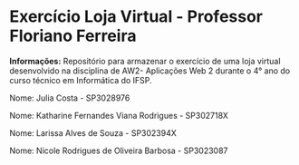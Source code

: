 # Exercício Loja Virtual - Professor Floriano Ferreira

<b>Informações:</b> Repositório para armazenar o exercício de uma loja virtual desenvolvido na disciplina de AW2- Aplicações Web 2 durante o 4° ano do curso técnico em Informática do IFSP.

Nome: Julia Costa - SP3028976

Nome: Katharine Fernandes Viana Rodrigues - SP302718X

Nome: Larissa Alves de Souza - SP302394X

Nome: Nicole Rodrigues de Oliveira Barbosa - SP3023087